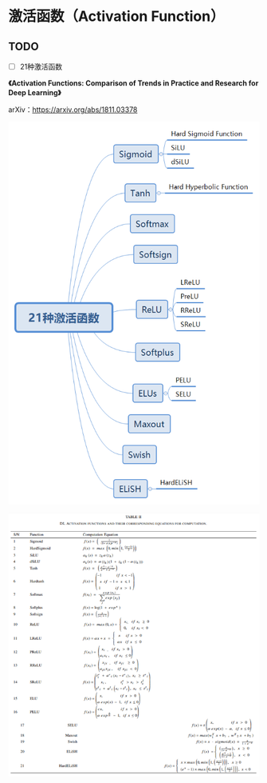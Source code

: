 # 激活函数（Activation Function）

## TODO

- [ ] 21种激活函数

**《Activation Functions: Comparison of Trends in Practice and Research for Deep Learning》**

arXiv：https://arxiv.org/abs/1811.03378

![21种激活函数](21种激活函数.png)

![21种激活函数计算公式](21种激活函数计算公式.png)

